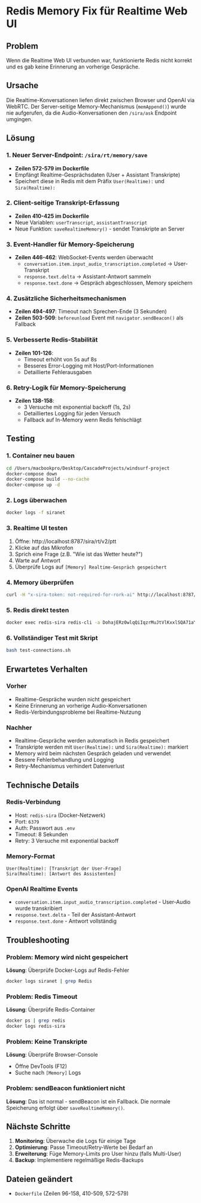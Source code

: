 # Redis Memory Fix für Realtime Web UI

## Problem
Wenn die Realtime Web UI verbunden war, funktionierte Redis nicht korrekt und es gab keine Erinnerung an vorherige Gespräche.

## Ursache
Die Realtime-Konversationen liefen direkt zwischen Browser und OpenAI via WebRTC. Der Server-seitige Memory-Mechanismus (`memAppend()`) wurde nie aufgerufen, da die Audio-Konversationen den `/sira/ask` Endpoint umgingen.

## Lösung

### 1. Neuer Server-Endpoint: `/sira/rt/memory/save`
- **Zeilen 572-579 im Dockerfile**
- Empfängt Realtime-Gesprächsdaten (User + Assistant Transkripte)
- Speichert diese in Redis mit dem Präfix `User(Realtime):` und `Sira(Realtime):`

### 2. Client-seitige Transkript-Erfassung
- **Zeilen 410-425 im Dockerfile**
- Neue Variablen: `userTranscript`, `assistantTranscript`
- Neue Funktion: `saveRealtimeMemory()` - sendet Transkripte an Server

### 3. Event-Handler für Memory-Speicherung
- **Zeilen 446-462**: WebSocket-Events werden überwacht
  - `conversation.item.input_audio_transcription.completed` → User-Transkript
  - `response.text.delta` → Assistant-Antwort sammeln
  - `response.text.done` → Gespräch abgeschlossen, Memory speichern

### 4. Zusätzliche Sicherheitsmechanismen
- **Zeilen 494-497**: Timeout nach Sprechen-Ende (3 Sekunden)
- **Zeilen 503-509**: `beforeunload` Event mit `navigator.sendBeacon()` als Fallback

### 5. Verbesserte Redis-Stabilität
- **Zeilen 101-126**: 
  - Timeout erhöht von 5s auf 8s
  - Besseres Error-Logging mit Host/Port-Informationen
  - Detaillierte Fehlerausgaben

### 6. Retry-Logik für Memory-Speicherung
- **Zeilen 138-158**:
  - 3 Versuche mit exponential backoff (1s, 2s)
  - Detailliertes Logging für jeden Versuch
  - Fallback auf In-Memory wenn Redis fehlschlägt

## Testing

### 1. Container neu bauen
```bash
cd /Users/macbookpro/Desktop/CascadeProjects/windsurf-project
docker-compose down
docker-compose build --no-cache
docker-compose up -d
```

### 2. Logs überwachen
```bash
docker logs -f siranet
```

### 3. Realtime UI testen
1. Öffne: http://localhost:8787/sira/rt/v2/ptt
2. Klicke auf das Mikrofon
3. Sprich eine Frage (z.B. "Wie ist das Wetter heute?")
4. Warte auf Antwort
5. Überprüfe Logs auf `[Memory] Realtime-Gespräch gespeichert`

### 4. Memory überprüfen
```bash
curl -H "x-sira-token: not-required-for-rork-ai" http://localhost:8787/sira/memory | jq
```

### 5. Redis direkt testen
```bash
docker exec redis-sira redis-cli -a DohajERz0wlqQiIqzrMuJtVlKxxlSQA71aYYHeU1t2w GET sira:memory
```

### 6. Vollständiger Test mit Skript
```bash
bash test-connections.sh
```

## Erwartetes Verhalten

### Vorher
- Realtime-Gespräche wurden nicht gespeichert
- Keine Erinnerung an vorherige Audio-Konversationen
- Redis-Verbindungsprobleme bei Realtime-Nutzung

### Nachher
- Realtime-Gespräche werden automatisch in Redis gespeichert
- Transkripte werden mit `User(Realtime):` und `Sira(Realtime):` markiert
- Memory wird beim nächsten Gespräch geladen und verwendet
- Bessere Fehlerbehandlung und Logging
- Retry-Mechanismus verhindert Datenverlust

## Technische Details

### Redis-Verbindung
- Host: `redis-sira` (Docker-Netzwerk)
- Port: `6379`
- Auth: Passwort aus `.env`
- Timeout: 8 Sekunden
- Retry: 3 Versuche mit exponential backoff

### Memory-Format
```
User(Realtime): [Transkript der User-Frage]
Sira(Realtime): [Antwort des Assistenten]
```

### OpenAI Realtime Events
- `conversation.item.input_audio_transcription.completed` - User-Audio wurde transkribiert
- `response.text.delta` - Teil der Assistant-Antwort
- `response.text.done` - Antwort vollständig

## Troubleshooting

### Problem: Memory wird nicht gespeichert
**Lösung**: Überprüfe Docker-Logs auf Redis-Fehler
```bash
docker logs siranet | grep Redis
```

### Problem: Redis Timeout
**Lösung**: Überprüfe Redis-Container
```bash
docker ps | grep redis
docker logs redis-sira
```

### Problem: Keine Transkripte
**Lösung**: Überprüfe Browser-Console
- Öffne DevTools (F12)
- Suche nach `[Memory]` Logs

### Problem: sendBeacon funktioniert nicht
**Lösung**: Das ist normal - sendBeacon ist ein Fallback. Die normale Speicherung erfolgt über `saveRealtimeMemory()`.

## Nächste Schritte

1. **Monitoring**: Überwache die Logs für einige Tage
2. **Optimierung**: Passe Timeout/Retry-Werte bei Bedarf an
3. **Erweiterung**: Füge Memory-Limits pro User hinzu (falls Multi-User)
4. **Backup**: Implementiere regelmäßige Redis-Backups

## Dateien geändert
- `Dockerfile` (Zeilen 96-158, 410-509, 572-579)

